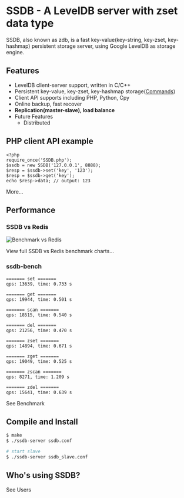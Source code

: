# SSDB - A LevelDB server with zset data type

SSDB, also known as zdb, is a fast key-value(key-string, key-zset, key-hashmap) persistent storage server, using Google LevelDB as storage engine. 

## Features

* LevelDB client-server support, written in C/C++
* Persistent key-value, key-zset, key-hashmap storage([Commands](Commands))
* Client API supports including PHP, Python, Cpy
* Online backup, fast recover
* **Replication(master-slave), load balance**
* Future Features
  * Distributed 

## PHP client API example

```
<?php
require_once('SSDB.php');
$ssdb = new SSDB('127.0.0.1', 8888);
$resp = $ssdb->set('key', '123');
$resp = $ssdb->get('key');
echo $resp->data; // output: 123
```

More...

## Performance

### SSDB vs Redis

![Benchmark vs Redis](http://www.ideawu.com/ssdb/ssdb-vs-redis.png)

View full SSDB vs Redis benchmark charts...

### ssdb-bench

```
======= set =======
qps: 13639, time: 0.733 s

======= get =======
qps: 19944, time: 0.501 s

======= scan =======
qps: 18515, time: 0.540 s

======= del =======
qps: 21256, time: 0.470 s

======= zset =======
qps: 14894, time: 0.671 s

======= zget =======
qps: 19049, time: 0.525 s

======= zscan =======
qps: 8271, time: 1.209 s

======= zdel =======
qps: 15641, time: 0.639 s
```

See Benchmark 

## Compile and Install

```sh
$ make
$ ./ssdb-server ssdb.conf

# start slave
$ ./ssdb-server ssdb_slave.conf
```

## Who's using SSDB?

See Users 
